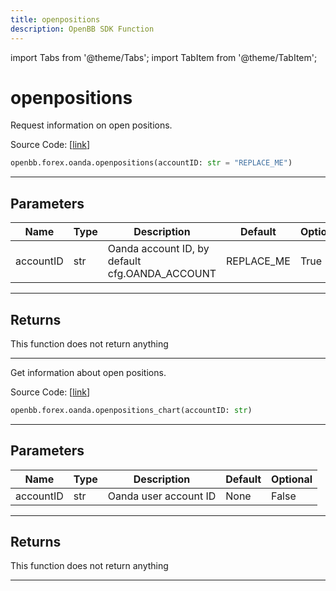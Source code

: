 ```yaml
---
title: openpositions
description: OpenBB SDK Function
---
```


import Tabs from '@theme/Tabs';
import TabItem from '@theme/TabItem';

# openpositions

<Tabs>
<TabItem value="model" label="Model" default>

Request information on open positions.

Source Code: [[link](https://github.com/OpenBB-finance/OpenBBTerminal/tree/main/openbb_terminal/forex/oanda/oanda_model.py#L378)]

```python
openbb.forex.oanda.openpositions(accountID: str = "REPLACE_ME")
```

---

## Parameters

| Name | Type | Description | Default | Optional |
| ---- | ---- | ----------- | ------- | -------- |
| accountID | str | Oanda account ID, by default cfg.OANDA_ACCOUNT | REPLACE_ME | True |


---

## Returns

This function does not return anything

---

</TabItem>
<TabItem value="view" label="Chart">

Get information about open positions.

Source Code: [[link](https://github.com/OpenBB-finance/OpenBBTerminal/tree/main/openbb_terminal/forex/oanda/oanda_view.py#L216)]

```python
openbb.forex.oanda.openpositions_chart(accountID: str)
```

---

## Parameters

| Name | Type | Description | Default | Optional |
| ---- | ---- | ----------- | ------- | -------- |
| accountID | str | Oanda user account ID | None | False |


---

## Returns

This function does not return anything

---

</TabItem>
</Tabs>
